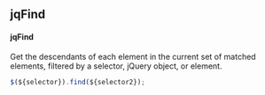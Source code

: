 ## jqFind
#### jqFind
Get the descendants of each element in the current set of matched elements, filtered by a selector, jQuery object, or element.
```javascript
$(${selector}).find(${selector2});
```